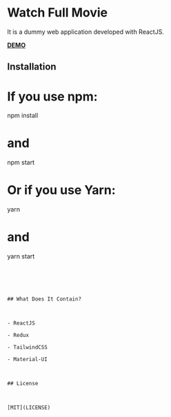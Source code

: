 
  

# Watch Full Movie

It is a dummy web application developed with ReactJS.

[**DEMO**](https://.vercel.app/)

## Installation


# If you use npm:

npm install

# and

npm start

  

# Or if you use Yarn:

yarn

# and

yarn start

```

  
  
  

## What Does It Contain?

  

- ReactJS

- Redux

- TailwindCSS

- Material-UI

  

## License

  

[MIT](LICENSE)